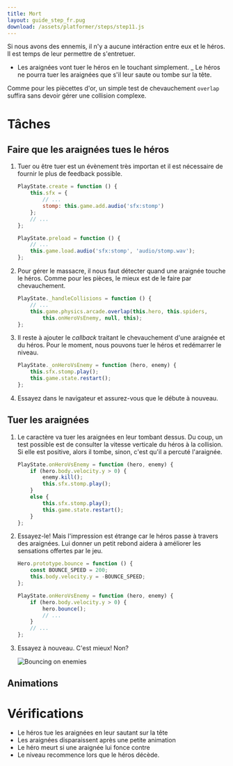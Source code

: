 ```yaml
---
title: Mort
layout: guide_step_fr.pug
download: /assets/platformer/steps/step11.js
---
```


Si nous avons des ennemis, il n'y a aucune intéraction entre eux et le héros. Il est temps de leur permettre de s'entretuer.

- Les araignées vont tuer le héros en le touchant simplement.
_ Le héros ne pourra tuer les araignées que s'il leur saute ou tombe sur la tête.

Comme pour les piècettes d'or, un simple test de chevauchement `overlap` suffira sans devoir gérer une collision complexe.

# Tâches

## Faire que les araignées tues le héros

1. Tuer ou être tuer est un évènement très importan et il est nécessaire de fournir le plus de feedback possible.

    ```js
    PlayState.create = function () {
        this.sfx = {
            // ...
            stomp: this.game.add.audio('sfx:stomp')
        };
        // ...
    };
    ```

    ```js
    PlayState.preload = function () {
        // ...
        this.game.load.audio('sfx:stomp', 'audio/stomp.wav');
    };
    ```

2. Pour gérer le massacre, il nous faut détecter quand une araignée touche le héros. Comme pour les pièces, le mieux est de le faire par chevauchement.

    ```js
    PlayState._handleCollisions = function () {
        // ...
        this.game.physics.arcade.overlap(this.hero, this.spiders,
            this.onHeroVsEnemy, null, this);
    };
    ```

3. Il reste à ajouter le *callback* traitant le chevauchement d'une araignée et du héros. Pour le moment, nous pouvons tuer le héros et redémarrer le niveau.

    ```js
    PlayState._onHeroVsEnemy = function (hero, enemy) {
        this.sfx.stomp.play();
        this.game.state.restart();
    };
    ```

4. Essayez dans le navigateur et assurez-vous que le débute à nouveau.

## Tuer les araignées

1. Le caractère va tuer les araignées en leur tombant dessus. Du coup, un test possible est de consulter la vitesse verticale du héros à la collision. Si elle est positive, alors il tombe, sinon, c'est qu'il a percuté l'araignée.

    ```js
    PlayState.onHeroVsEnemy = function (hero, enemy) {
        if (hero.body.velocity.y > 0) {
            enemy.kill();
            this.sfx.stomp.play();
        }
        else {
            this.sfx.stomp.play();
            this.game.state.restart();
        }
    };
    ```

2. Essayez-le! Mais l'impression est étrange car le héros passe à travers des araignées. Lui donner un petit rebond aidera à améliorer les sensations offertes par le jeu.

    ```js
    Hero.prototype.bounce = function () {
        const BOUNCE_SPEED = 200;
        this.body.velocity.y = -BOUNCE_SPEED;
    };
    ```

    ```js
    PlayState.onHeroVsEnemy = function (hero, enemy) {
        if (hero.body.velocity.y > 0) {
            hero.bounce();
            // ...
        }
        // ...
    };
    ```

3. Essayez à nouveau. C'est mieux! Non?

    ![Bouncing on enemies](/assets/platformer/enemy_bounce.gif)

## Animations

# Vérifications

- Le héros tue les araignées en leur sautant sur la tête
- Les araignées disparaissent après une petite animation
- Le héro meurt si une araignée lui fonce contre
- Le niveau recommence lors que le héros décède.
